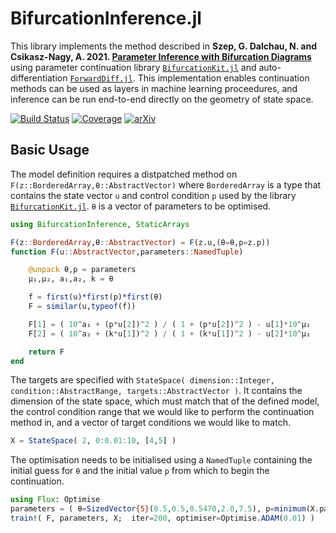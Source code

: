 # BifurcationInference.jl

This library implements the method described in **Szep, G. Dalchau, N. and Csikasz-Nagy, A. 2021. [Parameter Inference with Bifurcation Diagrams](https://arxiv.org/abs/2106.04243)** using parameter continuation library [`BifurcationKit.jl`](https://github.com/rveltz/BifurcationKit.jl) and auto-differentiation [`ForwardDiff.jl`](https://github.com/JuliaDiff/ForwardDiff.jl). This implementation enables continuation methods can be used as layers in machine learning proceedures, and inference can be run end-to-end directly on the geometry of state space.

[![Build Status](https://travis-ci.com/gszep/BifurcationInference.jl.svg?branch=master)](https://travis-ci.com/gszep/BifurcationInference.jl)
[![Coverage](https://codecov.io/gh/gszep/BifurcationInference.jl/branch/master/graph/badge.svg)](https://codecov.io/gh/gszep/BifurcationInference.jl)
[![arXiv](https://img.shields.io/badge/arXiv-2106.04243-b31b1b.svg)](https://arxiv.org/abs/2106.04243)

## Basic Usage
The model definition requires a distpatched method on `F(z::BorderedArray,θ::AbstractVector)` where `BorderedArray` is a type that contains the state vector `u` and control condition `p` used by the library [`BifurcationKit.jl`](https://github.com/rveltz/BifurcationKit.jl). `θ` is a vector of parameters to be optimised.
```julia
using BifurcationInference, StaticArrays

F(z::BorderedArray,θ::AbstractVector) = F(z.u,(θ=θ,p=z.p))
function F(u::AbstractVector,parameters::NamedTuple)

	@unpack θ,p = parameters
	μ₁,μ₂, a₁,a₂, k = θ

	f = first(u)*first(p)*first(θ)
	F = similar(u,typeof(f))

	F[1] = ( 10^a₁ + (p*u[2])^2 ) / ( 1 + (p*u[2])^2 ) - u[1]*10^μ₁
	F[2] = ( 10^a₂ + (k*u[1])^2 ) / ( 1 + (k*u[1])^2 ) - u[2]*10^μ₂

	return F
end
```
The targets are specified with `StateSpace( dimension::Integer, condition::AbstractRange, targets::AbstractVector )`. It contains the dimension of the state space, which must match that of the defined model, the control condition range that we would like to perform the continuation method in, and a vector of target conditions we would like to match.
```julia
X = StateSpace( 2, 0:0.01:10, [4,5] )
```
The optimisation needs to be initialised using a `NamedTuple` containing the initial guess for `θ` and the initial value `p` from which to begin the continuation.
```julia
using Flux: Optimise
parameters = ( θ=SizedVector{5}(0.5,0.5,0.5470,2.0,7.5), p=minimum(X.parameter) )
train!( F, parameters, X;  iter=200, optimiser=Optimise.ADAM(0.01) )
```
